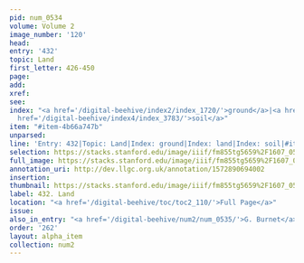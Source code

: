 ```yaml
---
pid: num_0534
volume: Volume 2
image_number: '120'
head: 
entry: '432'
topic: Land
first_letter: 426-450
page: 
add: 
xref: 
see: 
index: "<a href='/digital-beehive/index2/index_1720/'>ground</a>|<a href='/digital-beehive/index3/index_2192/'>land</a>|<a
  href='/digital-beehive/index4/index_3783/'>soil</a>"
item: "#item-4b66a747b"
unparsed: 
line: 'Entry: 432|Topic: Land|Index: ground|Index: land|Index: soil|#item-4b66a747b'
selection: https://stacks.stanford.edu/image/iiif/fm855tg5659%2F1607_0587/886,2240,2866,697/full/0/default.jpg
full_image: https://stacks.stanford.edu/image/iiif/fm855tg5659%2F1607_0587/full/full/0/default.jpg
annotation_uri: http://dev.llgc.org.uk/annotation/1572890694002
insertion: 
thumbnail: https://stacks.stanford.edu/image/iiif/fm855tg5659%2F1607_0587/886,2240,600,180/250,/0/default.jpg
label: 432. Land
location: "<a href='/digital-beehive/toc/toc2_110/'>Full Page</a>"
issue: 
also_in_entry: "<a href='/digital-beehive/num2/num_0535/'>G. Burnet</a>"
order: '262'
layout: alpha_item
collection: num2
---
```


